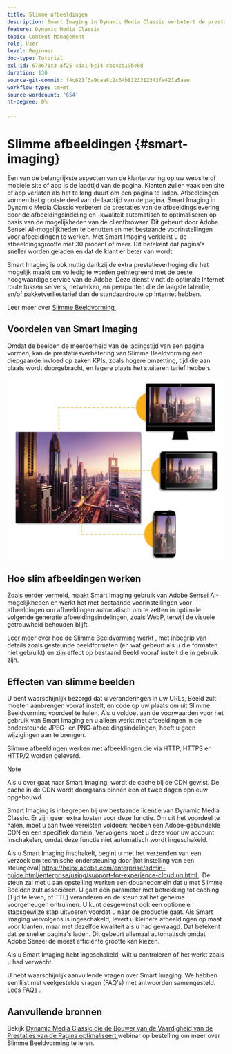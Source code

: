 ```yaml
---
title: Slimme afbeeldingen
description: Smart Imaging in Dynamic Media Classic verbetert de prestaties van de afbeeldingslevering door de afbeeldingsindeling en -kwaliteit automatisch te optimaliseren op basis van de mogelijkheden van de clientbrowser. Dit gebeurt door Adobe Sensei AI-mogelijkheden te benutten en met bestaande voorinstellingen voor afbeeldingen te werken. Meer informatie over Smart Imaging en hoe u deze kunt gebruiken om klanten betere ervaringen te bieden dankzij snellere paginabelasting.
feature: Dynamic Media Classic
topic: Content Management
role: User
level: Beginner
doc-type: Tutorial
exl-id: 678671c3-af25-4da1-bc14-cbc4cc19be8d
duration: 130
source-git-commit: f4c621f3a9caa8c2c64b8323312343fe421a5aee
workflow-type: tm+mt
source-wordcount: '654'
ht-degree: 0%

---
```


# Slimme afbeeldingen {#smart-imaging}

Een van de belangrijkste aspecten van de klantervaring op uw website of mobiele site of app is de laadtijd van de pagina. Klanten zullen vaak een site of app verlaten als het te lang duurt om een pagina te laden. Afbeeldingen vormen het grootste deel van de laadtijd van de pagina. Smart Imaging in Dynamic Media Classic verbetert de prestaties van de afbeeldingslevering door de afbeeldingsindeling en -kwaliteit automatisch te optimaliseren op basis van de mogelijkheden van de clientbrowser. Dit gebeurt door Adobe Sensei AI-mogelijkheden te benutten en met bestaande voorinstellingen voor afbeeldingen te werken. Met Smart Imaging verkleint u de afbeeldingsgrootte met 30 procent of meer. Dit betekent dat pagina&#39;s sneller worden geladen en dat de klant er beter van wordt.

Smart Imaging is ook nuttig dankzij de extra prestatieverhoging die het mogelijk maakt om volledig te worden geïntegreerd met de beste hoogwaardige service van de Adobe. Deze dienst vindt de optimale Internet route tussen servers, netwerken, en peerpunten die de laagste latentie, en/of pakketverliestarief dan de standaardroute op Internet hebben.

Leer meer over [ Slimme Beeldvorming ](https://experienceleague.adobe.com/docs/experience-manager-65/assets/dynamic/imaging-faq.html).

## Voordelen van Smart Imaging

Omdat de beelden de meerderheid van de ladingstijd van een pagina vormen, kan de prestatiesverbetering van Slimme Beeldvorming een diepgaande invloed op zaken KPIs, zoals hogere omzetting, tijd die aan plaats wordt doorgebracht, en lagere plaats het stuiteren tarief hebben.

![afbeelding](assets/smart-imaging/smart-imaging-1.png)

## Hoe slim afbeeldingen werken

Zoals eerder vermeld, maakt Smart Imaging gebruik van Adobe Sensei AI-mogelijkheden en werkt het met bestaande voorinstellingen voor afbeeldingen om afbeeldingen automatisch om te zetten in optimale volgende generatie afbeeldingsindelingen, zoals WebP, terwijl de visuele getrouwheid behouden blijft.

Leer meer over [ hoe de Slimme Beeldvorming werkt ](https://experienceleague.adobe.com/docs/experience-manager-65/assets/dynamic/imaging-faq.html#how-does-smart-imaging-work), met inbegrip van details zoals gesteunde beeldformaten (en wat gebeurt als u die formaten niet gebruikt) en zijn effect op bestaand Beeld vooraf instelt die in gebruik zijn.

## Effecten van slimme beelden

U bent waarschijnlijk bezorgd dat u veranderingen in uw URLs, Beeld zult moeten aanbrengen vooraf instelt, en code op uw plaats om uit Slimme Beeldvorming voordeel te halen. Als u voldoet aan de voorwaarden voor het gebruik van Smart Imaging en u alleen werkt met afbeeldingen in de ondersteunde JPEG- en PNG-afbeeldingsindelingen, hoeft u geen wijzigingen aan te brengen.

Slimme afbeeldingen werken met afbeeldingen die via HTTP, HTTPS en HTTP/2 worden geleverd.

>[!NOTE]
>
>Als u over gaat naar Smart Imaging, wordt de cache bij de CDN gewist. De cache in de CDN wordt doorgaans binnen een of twee dagen opnieuw opgebouwd.

Smart Imaging is inbegrepen bij uw bestaande licentie van Dynamic Media Classic. Er zijn geen extra kosten voor deze functie. Om uit het voordeel te halen, moet u aan twee vereisten voldoen: hebben een Adobe-gebundelde CDN en een specifiek domein. Vervolgens moet u deze voor uw account inschakelen, omdat deze functie niet automatisch wordt ingeschakeld.

Als u Smart Imaging inschakelt, begint u met het verzenden van een verzoek om technische ondersteuning door |tot instelling van een steungeval| [ https://helpx.adobe.com/enterprise/admin-guide.html/enterprise/using/support-for-experience-cloud.ug.html ](https://helpx.adobe.com/enterprise/admin-guide.html/enterprise/using/support-for-experience-cloud.ug.html). De steun zal met u aan opstelling werken een douanedomein dat u met Slimme Beelden zult associëren. U gaat één parameter met betrekking tot caching (Tijd te leven, of TTL) veranderen en de steun zal het geheime voorgeheugen ontruimen. U kunt desgewenst ook een optionele stapsgewijze stap uitvoeren voordat u naar de productie gaat. Als Smart Imaging vervolgens is ingeschakeld, levert u kleinere afbeeldingen op maat voor klanten, maar met dezelfde kwaliteit als u had gevraagd. Dat betekent dat ze sneller pagina&#39;s laden. Dit gebeurt allemaal automatisch omdat Adobe Sensei de meest efficiënte grootte kan kiezen.

Als u Smart Imaging hebt ingeschakeld, wilt u controleren of het werkt zoals u had verwacht.

U hebt waarschijnlijk aanvullende vragen over Smart Imaging. We hebben een lijst met veelgestelde vragen (FAQ&#39;s) met antwoorden samengesteld. Lees [ FAQs ](https://experienceleague.adobe.com/docs/experience-manager-65/assets/dynamic/imaging-faq.html).

## Aanvullende bronnen

Bekijk [ Dynamic Media Classic die de Bouwer van de Vaardigheid van de Prestaties van de Pagina optimaliseert ](https://seminars.adobeconnect.com/pzc1gw0cihpv) webinar op bestelling om meer over Slimme Beeldvorming te leren.
